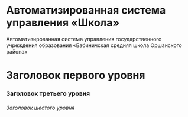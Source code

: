 # Автоматизированная система управления «Школа»
Автоматизированная система управления государственного учреждения образования «Бабиничская средняя школа Оршанского района»

# Заголовок первого уровня #

### Заголовок третьего уровня ###

###### Заголовок шестого уровня ######
